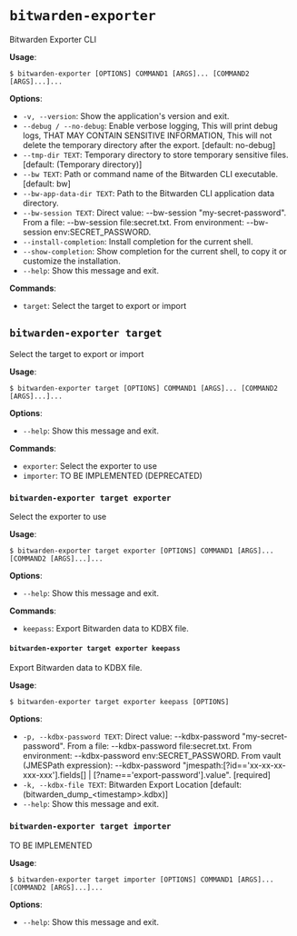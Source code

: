 # `bitwarden-exporter`

Bitwarden Exporter CLI

**Usage**:

```console
$ bitwarden-exporter [OPTIONS] COMMAND1 [ARGS]... [COMMAND2 [ARGS]...]...
```

**Options**:

* `-v, --version`: Show the application&#x27;s version and exit.
* `--debug / --no-debug`: Enable verbose logging, This will print debug logs, THAT MAY CONTAIN SENSITIVE INFORMATION,
This will not delete the temporary directory after the export.  [default: no-debug]
* `--tmp-dir TEXT`: Temporary directory to store temporary sensitive files.  [default: (Temporary directory)]
* `--bw TEXT`: Path or command name of the Bitwarden CLI executable.  [default: bw]
* `--bw-app-data-dir TEXT`: Path to the Bitwarden CLI application data directory.
* `--bw-session TEXT`: Direct value: --bw-session &quot;my-secret-password&quot;.
From a file: --bw-session file:secret.txt.
From environment: --bw-session env:SECRET_PASSWORD.
* `--install-completion`: Install completion for the current shell.
* `--show-completion`: Show completion for the current shell, to copy it or customize the installation.
* `--help`: Show this message and exit.

**Commands**:

* `target`: Select the target to export or import

## `bitwarden-exporter target`

Select the target to export or import

**Usage**:

```console
$ bitwarden-exporter target [OPTIONS] COMMAND1 [ARGS]... [COMMAND2 [ARGS]...]...
```

**Options**:

* `--help`: Show this message and exit.

**Commands**:

* `exporter`: Select the exporter to use
* `importer`: TO BE IMPLEMENTED (DEPRECATED)

### `bitwarden-exporter target exporter`

Select the exporter to use

**Usage**:

```console
$ bitwarden-exporter target exporter [OPTIONS] COMMAND1 [ARGS]... [COMMAND2 [ARGS]...]...
```

**Options**:

* `--help`: Show this message and exit.

**Commands**:

* `keepass`: Export Bitwarden data to KDBX file.

#### `bitwarden-exporter target exporter keepass`

Export Bitwarden data to KDBX file.

**Usage**:

```console
$ bitwarden-exporter target exporter keepass [OPTIONS]
```

**Options**:

* `-p, --kdbx-password TEXT`: Direct value: --kdbx-password &quot;my-secret-password&quot;.
From a file: --kdbx-password file:secret.txt.
From environment: --kdbx-password env:SECRET_PASSWORD.
From vault (JMESPath expression): --kdbx-password &quot;jmespath:[?id==&#x27;xx-xx-xx-xxx-xxx&#x27;].fields[] | [?name==&#x27;export-password&#x27;].value&quot;.  [required]
* `-k, --kdbx-file TEXT`: Bitwarden Export Location  [default: (bitwarden_dump_&lt;timestamp&gt;.kdbx)]
* `--help`: Show this message and exit.

### `bitwarden-exporter target importer`

TO BE IMPLEMENTED

**Usage**:

```console
$ bitwarden-exporter target importer [OPTIONS] COMMAND1 [ARGS]... [COMMAND2 [ARGS]...]...
```

**Options**:

* `--help`: Show this message and exit.
